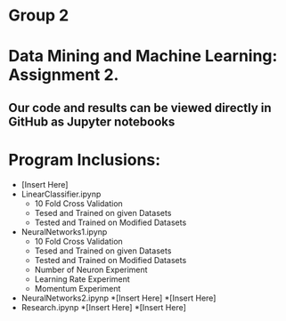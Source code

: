 # Group 2
# Data Mining and Machine Learning: Assignment 2. 


## Our code and results can be viewed directly in GitHub as Jupyter notebooks

# Program Inclusions: 
* [Insert Here]
* LinearClassifier.ipynp
    * 10 Fold Cross Validation
    * Tesed and Trained on given Datasets 
    * Tested and Trained on Modified Datasets
* NeuralNetworks1.ipynp
    * 10 Fold Cross Validation
    * Tesed and Trained on given Datasets 
    * Tested and Trained on Modified Datasets
    * Number of Neuron Experiment
    * Learning Rate Experiment
    * Momentum Experiment 
* NeuralNetworks2.ipynp
    *[Insert Here]
    *[Insert Here]
* Research.ipynp
    *[Insert Here]
    *[Insert Here]

